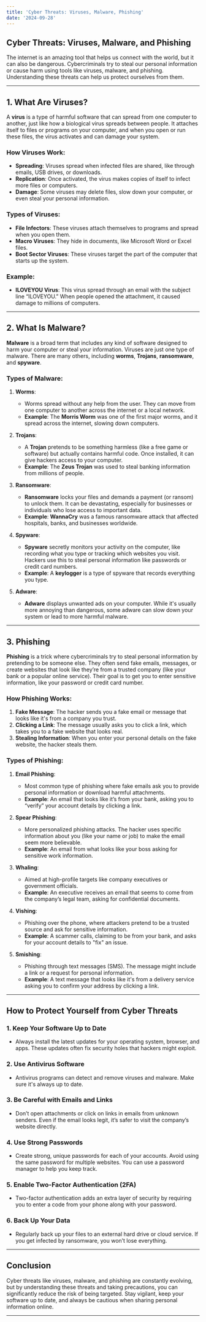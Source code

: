 ```yaml
---
title: 'Cyber Threats: Viruses, Malware, Phishing'
date: '2024-09-28'
---
```

## Cyber Threats: Viruses, Malware, and Phishing

The internet is an amazing tool that helps us connect with the world, but it can also be dangerous. Cybercriminals try to steal our personal information or cause harm using tools like viruses, malware, and phishing. Understanding these threats can help us protect ourselves from them.

---

## 1. What Are Viruses?

A **virus** is a type of harmful software that can spread from one computer to another, just like how a biological virus spreads between people. It attaches itself to files or programs on your computer, and when you open or run these files, the virus activates and can damage your system.

### How Viruses Work:
- **Spreading**: Viruses spread when infected files are shared, like through emails, USB drives, or downloads.
- **Replication**: Once activated, the virus makes copies of itself to infect more files or computers.
- **Damage**: Some viruses may delete files, slow down your computer, or even steal your personal information.

### Types of Viruses:
- **File Infectors**: These viruses attach themselves to programs and spread when you open them.
- **Macro Viruses**: They hide in documents, like Microsoft Word or Excel files.
- **Boot Sector Viruses**: These viruses target the part of the computer that starts up the system.

### Example:
- **ILOVEYOU Virus**: This virus spread through an email with the subject line “ILOVEYOU.” When people opened the attachment, it caused damage to millions of computers.

---

## 2. What Is Malware?

**Malware** is a broad term that includes any kind of software designed to harm your computer or steal your information. Viruses are just one type of malware. There are many others, including **worms**, **Trojans**, **ransomware**, and **spyware**.

### Types of Malware:

1. **Worms**:
   - Worms spread without any help from the user. They can move from one computer to another across the internet or a local network.
   - **Example**: The **Morris Worm** was one of the first major worms, and it spread across the internet, slowing down computers.

2. **Trojans**:
   - A **Trojan** pretends to be something harmless (like a free game or software) but actually contains harmful code. Once installed, it can give hackers access to your computer.
   - **Example**: The **Zeus Trojan** was used to steal banking information from millions of people.

3. **Ransomware**:
   - **Ransomware** locks your files and demands a payment (or ransom) to unlock them. It can be devastating, especially for businesses or individuals who lose access to important data.
   - **Example**: **WannaCry** was a famous ransomware attack that affected hospitals, banks, and businesses worldwide.

4. **Spyware**:
   - **Spyware** secretly monitors your activity on the computer, like recording what you type or tracking which websites you visit. Hackers use this to steal personal information like passwords or credit card numbers.
   - **Example**: A **keylogger** is a type of spyware that records everything you type.

5. **Adware**:
   - **Adware** displays unwanted ads on your computer. While it's usually more annoying than dangerous, some adware can slow down your system or lead to more harmful malware.

---

## 3. Phishing

**Phishing** is a trick where cybercriminals try to steal personal information by pretending to be someone else. They often send fake emails, messages, or create websites that look like they’re from a trusted company (like your bank or a popular online service). Their goal is to get you to enter sensitive information, like your password or credit card number.

### How Phishing Works:
1. **Fake Message**: The hacker sends you a fake email or message that looks like it's from a company you trust.
2. **Clicking a Link**: The message usually asks you to click a link, which takes you to a fake website that looks real.
3. **Stealing Information**: When you enter your personal details on the fake website, the hacker steals them.

### Types of Phishing:

1. **Email Phishing**:
   - Most common type of phishing where fake emails ask you to provide personal information or download harmful attachments.
   - **Example**: An email that looks like it’s from your bank, asking you to “verify” your account details by clicking a link.

2. **Spear Phishing**:
   - More personalized phishing attacks. The hacker uses specific information about you (like your name or job) to make the email seem more believable.
   - **Example**: An email from what looks like your boss asking for sensitive work information.

3. **Whaling**:
   - Aimed at high-profile targets like company executives or government officials.
   - **Example**: An executive receives an email that seems to come from the company’s legal team, asking for confidential documents.

4. **Vishing**:
   - Phishing over the phone, where attackers pretend to be a trusted source and ask for sensitive information.
   - **Example**: A scammer calls, claiming to be from your bank, and asks for your account details to "fix" an issue.

5. **Smishing**:
   - Phishing through text messages (SMS). The message might include a link or a request for personal information.
   - **Example**: A text message that looks like it's from a delivery service asking you to confirm your address by clicking a link.

---

## How to Protect Yourself from Cyber Threats

### 1. Keep Your Software Up to Date
- Always install the latest updates for your operating system, browser, and apps. These updates often fix security holes that hackers might exploit.

### 2. Use Antivirus Software
- Antivirus programs can detect and remove viruses and malware. Make sure it's always up to date.

### 3. Be Careful with Emails and Links
- Don’t open attachments or click on links in emails from unknown senders. Even if the email looks legit, it’s safer to visit the company’s website directly.

### 4. Use Strong Passwords
- Create strong, unique passwords for each of your accounts. Avoid using the same password for multiple websites. You can use a password manager to help you keep track.

### 5. Enable Two-Factor Authentication (2FA)
- Two-factor authentication adds an extra layer of security by requiring you to enter a code from your phone along with your password.

### 6. Back Up Your Data
- Regularly back up your files to an external hard drive or cloud service. If you get infected by ransomware, you won’t lose everything.

---

## Conclusion

Cyber threats like viruses, malware, and phishing are constantly evolving, but by understanding these threats and taking precautions, you can significantly reduce the risk of being targeted. Stay vigilant, keep your software up to date, and always be cautious when sharing personal information online.

---

